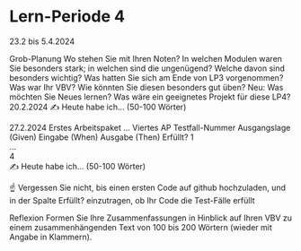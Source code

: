 # Lern-Periode 4
23.2 bis 5.4.2024

Grob-Planung
Wo stehen Sie mit Ihren Noten? In welchen Modulen waren Sie besonders stark; in welchen sind die ungenügend? Welche davon sind besonders wichtig?
Was hatten Sie sich am Ende von LP3 vorgenommen? Was war Ihr VBV? Wie könnten Sie diesen besonders gut üben?
Neu: Was möchten Sie Neues lernen?
Was wäre ein geeignetes Projekt für diese LP4?
20.2.2024
✍️ Heute habe ich... (50-100 Wörter)

27.2.2024
 Erstes Arbeitspaket
 ...
 Viertes AP
Testfall-Nummer	Ausgangslage (Given)	Eingabe (When)	Ausgabe (Then)	Erfüllt?
1				
...				
4				
✍️ Heute habe ich... (50-100 Wörter)

☝️ Vergessen Sie nicht, bis einen ersten Code auf github hochzuladen, und in der Spalte Erfüllt? einzutragen, ob Ihr Code die Test-Fälle erfüllt

Reflexion
Formen Sie Ihre Zusammenfassungen in Hinblick auf Ihren VBV zu einem zusammenhängenden Text von 100 bis 200 Wörtern (wieder mit Angabe in Klammern).
